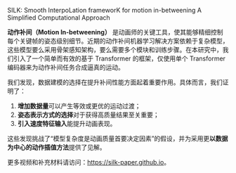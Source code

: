 SILK: Smooth InterpoLation frameworK for motion in-betweening A Simplified Computational Approach


**动作补间（Motion In-betweening）** 是动画师的关键工具，使其能够精细控制每个关键帧的姿态级别细节。近期的动作补间机器学习解决方案依赖于复杂模型，这些模型要么采用骨架感知架构，要么需要多个模块和训练步骤。在本研究中，我们引入了一个简单而有效的基于 Transformer 的框架，仅使用单个 Transformer 编码器来为动作补间任务合成逼真的运动。    

我们发现，数据建模的选择在提升补间性能方面起着重要作用。具体而言，我们证明了：   
1.  **增加数据量**可以产生等效或更优的运动过渡；   
2.  **姿态表示方式的选择**对于获得高质量结果至关重要；   
3.  **引入速度特征输入**能提升动画表现。   

这些发现挑战了“模型复杂度是动画质量首要决定因素”的假设，并为采用更**以数据为中心的动作插值方法**提供了见解。   

更多视频和补充材料请访问：<https://silk-paper.github.io>。   